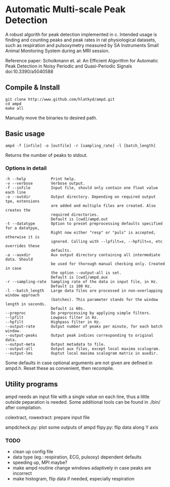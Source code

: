 Automatic Multi-scale Peak Detection
====
A robust algorith for peak detection implemented in c. Intended usage is
finding and counting peaks and peak rates in rat physiological datasets, such
as respiration and pulsoxymetry measured by SA Instruments Small Animal
Monitoring System during an MRI session.

Reference paper:
Scholkmann et. al:
An Efficient Algorithm for Automatic Peak Detection in Noisy Periodic and
Quasi-Periodic Signals
doi:10.3390/a5040588

Compile & Install
---
```
git clone http://www.github.com/hlatkyd/ampd.git
cd ampd
make all
```
Manually move the binaries to desired path.

Basic usage
---

```
ampd -f [infile] -o [outfile] -r [sampling_rate] -l [batch_length]
```
Returns the number of peaks to stdout.

### Options in detail
```
-h --help           Print help.
-v --verbose        Verbose output.
-f --infile         Input file, should only contain one float value each line
-o --outdir         Output directory. Depending on required output tpe, extensions
                    are added and multiple files are created. Also creates the 
                    required directories.
                    Default is [cwd]/ampd.out
-t --datatype       Option to preset preprocessing defaults specified for a datatpye,
                    Right now either "resp" or "puls" is accepted, otherwise it is
                    ignored. Calling with --lpfilt=x, --hpfilt=x, etc overrides these
                    defaults.
-a --auxdir         Aux output directory containing all intermediate data. Should
                    be used for thorough manual checking only. Created in case
                    the option --output-all is set.
                    Default is [cwd]/ampd.aux
-r --sampling-rate  Sampling rate of the data in input file, in Hz.
                    Default is 100 Hz.
-l --batch_length   Large data files are processed in non-overlapping window approach
                    (batches). This parameter stands for the window length in seconds.
                    Default is 60s.
--preproc           Do preprocessing by applying simple filters.
--lpfilt            Lowpass filter in Hz.
--hpfilt            Highpass filter in Hz.
--output-rate       Output number of peaks per minute, for each batch window.
--output-peaks      Output peak indices corresponding to original data.
--output-meta       Output metadata to file.
--output-all        Output aux files, except local maxima scalogram.
--output-lms        Ouptut local maxima scalogram matrix in auxdir.
```
Some defaults in case optional arguments are not given are defined in ampd.h.
Reset these as convenient, then recompile.

Utility programs
---
ampd needs an input file with a single value on each line, thus a little outside
peparation is needed. Some additional tools can be found in ./bin/ after compilation.

colextract, rowextract: prepare input file

ampdcheck.py:   plot some outputs of ampd
flipy.py:        flip data along Y axis

### TODO
* clean up config file
* data type (eg.: respiration, ECG, pulsoxy) dependent defaults
* speeding up, MPI maybe?
* make ampd routine change windows adaptively in case peaks are incorrect
* make histogram, flip data if needed, especially respiration
